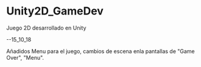 # Unity2D_GameDev
Juego 2D desarrollado en Unity

--15_10_18

  Añadidos Menu para el juego, cambios de escena enla pantallas de "Game Over", "Menu".
